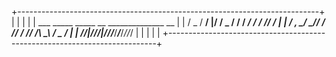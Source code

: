 +---------------------------------------------------------------------------+
|                                                                           |
|                                                                           |
|                   ___  _____  _____  __   ______________ __               |
|                  / _ \/ __/ |/ / _ \/ /  / __/ __/ __/ // /               |
|                 / , _/ _//    / // / /__/ _/_\ \_\ \/ _  /                |
|                /_/|_/___/_/|_/____/____/___/___/___/_//_/                 |
|                                                                           |
|                                                                           |
+---------------------------------------------------------------------------+